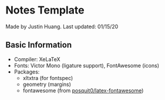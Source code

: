 # Notes Template

Made by Justin Huang. Last updated: 01/15/20

## Basic Information

* Compiler: XeLaTeX
* Fonts: Victor Mono (ligature support), FontAwesome (icons)
* Packages:
	* xltxtra (for fontspec)
	* geometry (margins)
	* fontawesome (from [posquit0/latex-fontawesome](https://github.com/posquit0/latex-fontawesome))
